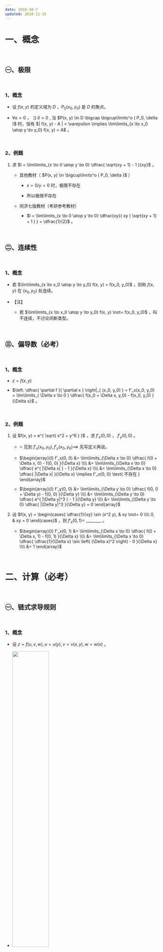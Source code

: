 ```yaml
---
date: 2018-10-7
updated: 2018-11-15
---
```



# 一、概念

<br>

## ㊀、极限

<br>

### 1、概念

- 设 $f(x, y)$ 的定义域为 $D$ ，$P_0(x_0, y_0)$ 是 $D$ 的聚点。

- $\forall \varepsilon > 0$ ， $\exists \, \delta > 0$ , 当 $P(x, y) \in D \bigcap \bigcup\limits^o ( P_0, \delta )$ 时，恒有 $| f(x, y) - A | < \varepsilon \implies \lim\limits_{x \to x_0 \atop y \to y_0} f(x, y) = A$ 。

<br>

### 2、例题

1. 求 $I = \lim\limits_{x \to 0 \atop y \to 0} \dfrac{ \sqrt{xy + 1} - 1 }{xy}$ 。
   
   - 其他教材（ $P(x, y) \in \bigcup\limits^o ( P_0, \delta )$ ）
      
      - $x = 0 / y = 0$ 时，极限不存在
      
      - 所以极限不存在
   
   - 同济七版教材（考研参考教材）
      
      - $I = \lim\limits_{x \to 0 \atop y \to 0} \dfrac{xy}{ xy ( \sqrt{xy + 1} + 1 ) } = \dfrac{1}{2}$ 。

<br>

## ㊁、连续性

<br>

### 1、概念

- 若 $\lim\limits_{x \to x_0 \atop y \to y_0} f(x, y) = f(x_0, y_0)$ ，则称 $f(x, y)$ 在 $(x_0, y_0)$ 处连续。

- 【注】
   
   - 若 $\lim\limits_{x \to x_0 \atop y \to y_0} f(x, y) \not= f(x_0, y_0)$ ，叫不连续，不讨论间断类型。

<br>

## ㊂、偏导数（必考）

<br>

### 1、概念

- $z = f(x, y)$

- $\left. \dfrac{ \partial f }{ \partial x } \right|_{ (x_0, y_0) } = f'_x(x_0, y_0) = \lim\limits_{ \Delta x \to 0 } \dfrac{ f(x_0 + \Delta x, y_0) - f(x_0, y_0) }{\Delta x}$ 。 

<br>

### 2、例题

1. 设 $f(x, y) = e^{ \sqrt{ x^2 + y^6 } }$ ，求 $f'_x(0, 0)$ ， $f'_y(0, 0)$ 。
   
   - ⭐️ 见到 $f'_x(x_0, y_0), f'_y(x_0, y_0) \implies$ 先写定义再说。
   
   - $\begin{array}{l} f'_x(0, 0) &= \lim\limits_{\Delta x \to 0} \dfrac{ f(0 + \Delta x, 0) - f(0, 0) }{\Delta x} \\\\ &= \lim\limits_{\Delta x \to 0} \dfrac{ e^{ |\Delta x| } - 1 }{\Delta x} \\\\ &= \lim\limits_{\Delta x \to 0} \dfrac{ |\Delta x| }{\Delta x} \implies f'_x(0, 0) \text{ 不存在 } \end{array}$ 
   
   - $\begin{array}{l} f'_y(0, 0) &= \lim\limits_{\Delta y \to 0} \dfrac{ f(0, 0 + \Delta y) - f(0, 0) }{\Delta y} \\\\ &= \lim\limits_{\Delta y \to 0} \dfrac{ e^{ |\Delta y|^3 } - 1 }{\Delta y} \\\\ &= \lim\limits_{\Delta y \to 0} \dfrac{ |\Delta y|^3 }{\Delta y} = 0 \end{array}$ 

2. 设 $f(x, y) = \begin{cases} \dfrac{1}{xy} \sin (x^2 y), & xy \not= 0 \\\\ 0, & xy = 0 \end{cases}$ ，则 $f'_x(0, 1) =$ ________ 。
   
   - $\begin{array}{l} f'_x(0, 1) &= \lim\limits_{\Delta x \to 0} \dfrac{ f(0 + \Delta x, 1) - f(0, 1) }{\Delta x} \\\\ &= \lim\limits_{\Delta x \to 0} \dfrac{ \dfrac{1}{\Delta x} \sin \left( (\Delta x)^2 \right) - 0 }{\Delta x} \\\\ &= 1 \end{array}$ 

<br>

# 二、计算（必考）

<br>

## ㊀、链式求导规则

<br>

### 1、概念

- 设 $z = f(u, v, w), u = u(y), v = v(x, y), w = w(x)$ 。

- <img src="./images/4-2 链式求导关系图.png" width="50%">

- 称 $x, y$ 叫自变量，$u, v, w$ 叫中间变量，$z$ 叫因变量。

- $\dfrac{ \partial z }{ \partial x } = \dfrac{ \partial z }{ \partial v } \dfrac{ \partial v }{ \partial x } + \dfrac{ \partial z }{ \partial w } \dfrac{ {\rm d}w }{ {\rm d}x } \quad ( \text{ 分叉写 } \partial，\text{ 不分叉写 } {\rm d} )$ 

<br>

## ㊁、高阶偏导数

<br>

### 1、【注】

- 不论 $z$ 对谁求导，也不论 $z$ 已经求了几阶导，求导之后的新函数仍与 $z$ 有相同的复合结构。

<br>

### 2、例题

1. 设 $f(u, v)$ 对其变元 $u, v$ 具有二阶连续偏导数，并设 $z = F( \dfrac{y}{x}, x^2 + y^2)$ ，则 $\dfrac{ \partial^2 z }{ \partial x \partial y } =$ ________。
   
   - <img src="./images/4-2.2 高阶偏导数例题1.jpg" width="50%">
   
   - $\dfrac{ \partial z }{ \partial x } = F'_1 \cdot ( - \dfrac{y}{x^2} ) + F'_2 \cdot 2x$ 
   
   - $\dfrac{ \partial^2 z }{ \partial x \partial y } = \dfrac{ \partial ( \dfrac{ \partial z }{ \partial x } ) }{\partial y} = - \dfrac{1}{x^2} F'_1 - \dfrac{y}{x^3} F''_{11} + (2 - \dfrac{2y^2}{x^2} ) F''_{12} + 4xy F''_{22}$ 

2. 设 $f(u, v)$ 二阶偏导数连续，$z = f(x^2y, \cos x \sin y)$ ，求 $\dfrac{ \partial^2 z }{ \partial x \partial y }$ 。
   
   - $\begin{array}{l} \\ & 2xf'_1 - \sin x \cos y f'_2 + 2 x^3 y f''_{11} \\ +& (2xy \cos x \cos y - x^2 \sin x \sin y)f''_{12} - \sin x \cos x \sin y \ cos y f''_{22} \end{array}$ 

<br>

## ㊂、多元函数的极最值

<br>

### 1、概念

- 一个点没有去心邻域是不可以谈论极值性的。

<br>

### 2、无条件的极值

1. 必要条件
   
   - 设 $z = f(x, y)$ 在点 $(x_0, y_0)$ 处 $\begin{cases} 一阶偏导数存在 \\\\ 取极值 \end{cases}$ ，则 $f'_x(x_0, y_0) = 0, f'_y(x_0, y_0) = 0$ 。
   
   - 【注】
     
      - 适用于三元及以上（常考 2 -5 元）

2. 充分条件
   
   - $\left. \begin{array}{l} f''_{xx} (x_0, y_0) = A \\\\  f''_{xy} (x_0, y_0) = B \\\\  f''_{yy} (x_0, y_0) = C \end{array} \right\} \implies \Delta = B^2 - AC \begin{cases} < 0 \begin{cases} A > 0 \implies \text{极小值点} \\\\ A < 0 \implies \text{极大值点} \end{cases} \\\\ > 0 \implies \text{不是极值点} \\\\ = 0 \implies 该法失效，另谋他法 \end{cases}$ 
     
      - 只适用于二元

3. 例题
   
   1. 设函数 $z = z(x, y)$ 是由方程 $x^2 - 6xy + 10y^2 - 2yz - z^2 + 32 = 0$ 确定，讨论函数 $z(x, y)$ 的极大值与极小值。
     
      - 无条件极值的解题步骤
       
         - 函数形式
         
         - 给出 $z = z(x, y)$（显式）
         
         - $z = z(x, y)$ 由 $f(x, y, z) = 0$ 确定（隐式）
       
       1. 写 $\begin{array}{l} \\ \begin{cases} z'_x = 0 \\\\ z'_y = 0 \end{cases} \implies Pi(i = 1, 2, \ldots, n) \\ & \end{array}$ 
       
       2. 写 $\begin{cases} \left. z''_{xx} \right|_{P_i} = A_i \\\\  \left. z''_{xy} \right|_{P_i} = B_i \\\\ \left. z''_{xx} \right|_{P_i} = C_i \end{cases} \implies \Delta_i = B_i^2 - A_i C_i$
     
      - 方程两边对 $x$ 求偏导 $2x - 6y - 2y \cdot z'_x - 2z \cdot z'_x = 0 \implies z'_x = \dfrac{x - 3y}{y + z}$ 
     
      - 方程两边对 $y$ 求偏导 $-6x + 20y -2z - 2y \cdot z'_y - 2z \cdot z'_y = 0 \implies z'_y = \dfrac{-3x + 10y - z}{y + z}$ 
     
      - $\begin{cases} z'_x = 0 \\\\ z'_y = 0 \end{cases} \implies \begin{cases} x = 3y \\\\ z = y \end{cases}$ 带入方程解得：$\begin{cases} x = 12 \\\\ y = 4 \\\\ z = 4 \end{cases}$ 和 $\begin{cases} x = -12 \\\\ y = -4 \\\\ z = -4 \end{cases}$ 。
     
      - 解得 $\begin{cases} z''_{xx} = \dfrac{1}{y + z} - \dfrac{ (z'_x)^2 }{y+z} \\\\ z''_{xy} = - \dfrac{3}{y + z} - \dfrac{ ( 1 + z'_y ) \cdot z'_x }{y + z} \\\\ z''_{yy} = \dfrac{10}{y + z} - \dfrac{z'_y}{y + z} - \dfrac{ (1 + z'_y) \cdot z'_y }{y + z} \end{cases} \implies B^2 - AC = -\dfrac{1}{4y^2} < 0 ​$ 

   2. 求二元函数 $f(x, y) = x^2(2 + y^2) + y \ln y$ 的极值。
     
      - $\begin{cases} f'_x = 2x(2 + y^2) = 0 \\\\ f'_y = 2x^2y + \ln y + 1 = 0 \end{cases} \implies \begin{cases} x = 0 \\\\ y = \dfrac{1}{e} \end{cases}$ （唯一解）
     
      - $\begin{cases} f''_{xx} = 4 + 2y^2 \\\\ f''_{xy} = 4xy \\\\ f''_{yy} = 2x^2 + \dfrac{1}{y} \end{cases} \implies \begin{cases} A = 4 + \dfrac{2}{e^2} \\\\ B = 0 \\\\ C = e \end{cases} \implies B^2 - AC = -4e - \dfrac{2}{e} < 0$
     
      - 极小值 $f( 0, \dfrac{1}{e} ) = -\dfrac{1}{e}$ 

<br>

### 3、条件极（最）值

1. 概念
   
   - 求目标函数 $u = f(x, y, z)$ 在约束条件 $\begin{cases} \varphi(x, y, z) = 0 \\\\ \psi(x, y, z) = 0 \end{cases}$ 下的极（最）值。
   
   - 拉格朗日乘数法
   
     1. 构造辅助函数 $f(x, y, z, \lambda, \mu) = f(x, y, z) + \lambda \varphi(x, y, z) + \mu \psi(x, y, z), ( \lambda \mu \text{ 均可取 0} )$ 。
   
       - $x, y, z, \lambda, \mu$ 是 5 个独立变量。
   
     2. 令 $\begin{cases} F'_x = 0 \\\\ F'_y = 0 \\\\ F'_z = 0 \\\\ F'_{\lambda} = 0 \\\\ F'_{\mu} = 0  \end{cases} \implies P_i(x_i, y_i, z_i) \implies u(P_i)$ 
   
     3. 比较 $u(P_i)$ ，取最大值、最小值。 

2. 例题
   
   1. 求函数 $u = xy + 2yz$ 在约束条件 $x^2 + y^2 + z^2 = 10$ 下的最值。
   
      - 令 $f(x, y, z, \lambda) = xy + 2yz + \lambda (x^2 + y^2 + z^2 -10 )$ 
   
      - $\begin{cases} F'_x = y + 2 \lambda x = 0 \\\\ F'_y = x + 2z + 2 \lambda y = 0 \\\\ F'_z = 2y + 2 \lambda z = 0 \\\\ F'_{ \lambda } = x^2 + y^2 + z^2 - 10 = 0 \end{cases}$
   
      - 解 ㊀
   
       - 1️⃣ 
   
         - 若 $\lambda = 0 \implies y = 0 \implies x = -2z$ 
   
         - $\implies z^2 = 2 \implies z = \pm \sqrt{2}$ 
   
         - $\implies \begin{cases} ( 2\sqrt{2}, 0, -\sqrt{2} ) \\\\ ( -2\sqrt{2}, 0, \sqrt{2} ) \end{cases}$ 
   
       - 2️⃣ 
   
         - 若 $\lambda \not= 0 \implies \begin{cases} x = -\dfrac{1}{2 \lambda}y \\\\ z = -\dfrac{1}{\lambda}y \end{cases} \implies \begin{cases} z = 2x \\\\ y = -2 \lambda x \end{cases}$ 
   
         - 代入 $f'_y = 0$ 得 $\lambda^2 = \dfrac{5}{4}$ 
   
         - 代入 $f'_{\lambda} = 0$ 得 $x^2 = 1 \implies x = \pm 1$ 
   
         - $\implies \begin{cases} (1, \sqrt{5}, 2) \\\\ (1, -\sqrt{5}, 2) \\\\ (-1, \sqrt{5}, -2) \\\\ (-1, -\sqrt{5}, -2) \end{cases}$ 
   
       - 将 6 个点代入 $u = xy + 2yz$ 
   
         - 得 $\begin{cases} ( 2\sqrt{2}, 0, -\sqrt{2} ) & \implies u = 0 \\\\ ( -2\sqrt{2}, 0, \sqrt{2} ) & \implies u = 0 \\\\ (1, \sqrt{5}, 2) & \implies u = 5 \sqrt{5} \\\\ (1, -\sqrt{5}, 2) & \implies u = -5 \sqrt{5} \\\\ (-1, \sqrt{5}, -2) & \implies u = -5\sqrt{5} \\\\ (-1, -\sqrt{5}, -2) & \implies u = 5 \sqrt{5} \end{cases}$ 
   
      - 解 ㊁
   
       - $xF'_x + yF'_y + zF'_z = xy + 2yz + 10 \lambda = 0 \implies u = -10 \lambda$ 
   
       - 根据解 ㊀，$\lambda = 0, \dfrac{ \sqrt{5} }{2}, -\dfrac{ \sqrt{5} }{2}$ 
   
      - 所以最大值是 $ 5 \sqrt{5}$ ，最小值是 $-5 \sqrt{5}$ 。

<br>

### 4、例题

1. 某公司可通过电台和报纸两种方式做销售某种商品的广告，根据统计资料，销售收入 $R$ （万元）与电台广告费用 $x_1$ （万元）及报纸广告费用 $x_2$ （万元）之间的关系有如下经验公式：$R = 15 + 14x_1 + 32x_2 - 8 x_1 x_2 - 2x_1^2 - 10x_2^2$ 。1️⃣  在广告费用不限的情况下，求最优广告策略；2️⃣  若提供的广告费用为 $1.5$ 万元，求相应的最优广告策略。
   
   - 令利润函数为：$\begin{array}{l} z = f(x_1, x_2) & = R - x_1 - x_2 \\\\ & = 15 + 13x_1 + 31x_2 - 8 x_1 x_2 - 2x_1^2 - 10x_2^2 \end{array}$ 
   
   - 1️⃣ 
   
      - 【非条件极值】
   
      - $\begin{array}{l} \\ \begin{cases} f'_{x_1} = 13 - 8x_2 - 4x_1 = 0 \\\\ f'_{x_2} = 31 - 8x_1 - 20x_2 = 0 \end{cases} \\ & \end{array}$ 
   
       - 克拉默法则
   
         - $\begin{cases} a_{11} x_1 + a_{12} x_2 = b_1 \\\\ a_{21} x_1 + a_{22} x_2 = b_2 \end{cases} \implies \begin{cases} x_1 = \dfrac{ \begin{vmatrix} b_1 & a_{12} \\ b_2 & a_{22} \end{vmatrix} }{ \begin{vmatrix} a_{11} & a_{12} \\ a_{21} & a_{22} \end{vmatrix} } \\\\ x_2 = \dfrac{ \begin{vmatrix} a_{11} & b_1 \\ a_{21} & b_2 \end{vmatrix} }{ \begin{vmatrix} a_{11} & a_{12} \\ a_{21} & a_{22} \end{vmatrix} } \end{cases}$ 
     
       - $\implies \begin{cases} x_1 = \dfrac{3}{4} = 0.75 \\\\ x_2 = \dfrac{5}{4} = 1.25 \end{cases}$ 
     
      - $\begin{array}{l} \\ \begin{cases} f''_{x_1 x_1} = -4 = A \\\\ f''_{x_1 x_2} = -8 = B \\\\ f''_{x_2 x_2} = -20 = C \end{cases} \implies B^2 - AC = -16 < 0 \text{ 且 } A < 0 \\ & \end{array}$ 
     
      - 所以 $(0.75, \, 1.25)$ 为极大值点，根据实际问题，此点为最大值点。
   
   - 2️⃣ 
   
      - 【条件最值】
   
      - 令 $f(x_1, x_2, \lambda) = 15 + 13x_1 + 31x_2 - 8 x_1 x_2 - 2x_1^2 - 10x_2^2 + \lambda (x_1 + x_2 - 1.5)$ 
   
      - $\begin{array}{l} \\ \begin{cases} F'_{x_1} = 13 - 8x_2 - 4x_1 + \lambda = 0 \\\\ F'_{x_2} = 31 - 8x_1 - 20x_2 + \lambda = 0 \\\\ F'_{\lambda} = x_1 + x_2 - 1.5 = 0 \end{cases} \\ & \end{array}$
   
      - $\implies \begin{array}{l} \\ \begin{cases} 4x_1 + 8x_2 + (-1) \lambda = 13 \\\\ 8x_1 + 20x_2 + (-1) \lambda = 31 \\\\ x_1 + x_2 + 0 \cdot \lambda = 1.5 \end{cases} \\ & \end{array}$ 
       - $\begin{vmatrix} 4 & 8 & -1 \\ 8 & 20 & -1 \\ 1 & 1 & 0 \end{vmatrix} = 8 \not= 0 \implies$ 克拉默法则可以使用
      - 所以 $\begin{array}{l} \\ \begin{cases} x_1 = \dfrac{ \begin{vmatrix} 13 & 8 & -1 \\ 31 & 20 & -1 \\ 1.5 & 1 & 0 \end{vmatrix} }{8} = 0 \\\\ x_2 = \dfrac{ \begin{vmatrix} 4 & 13 & -1 \\ 8 & 31 & -1 \\ 1 & 1.5 & 0 \end{vmatrix} }{8} = \dfrac{12}{8} = 1.5 \end{cases} \\ & \end{array}$ 

<br>

# 三、考点

1. 偏导数定义

2. 多元函数微分法

   1. 链式法则

3. 多元函数的极最值问题


<br>

# 四、王全安复习全书

<br>

### 可导而不连续的例子

【P130】

试证明函数 

$$
f(x,y) = 
\begin{cases} 
	\dfrac{xy}{x^2 + y^2}, & (x,y) \not= (0,0) \\\\
    0, & (x,y) = (0,0)
\end{cases}
$$
在 $( 0, 0 )$ 点可导，但在 $( 0, 0 )$ 点不连续。

<br>

### 两个一阶偏导数都不连续但函数可微

【P132】

设 
$$
f(x,y) = 
\begin{cases} 
	(x^2 + y^2) \sin \left( \dfrac{1}{x^2 + y^2} \right), & (x,y) \not= (0,0) \\\\ 
	0, &(x,y) = (0,0) 
\end{cases}
$$
试证明 $f(x,y)$ 的两个一阶偏导数 $f'_x(x,y)$ 和 $f'_y(x,y)$ 在 $(0,0)$ 点处都不连续，但 $f(x,y)$ 在 $(0,0)$ 点可微。


